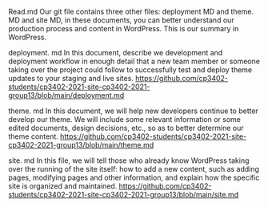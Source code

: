 Read.md
Our git file contains three other files: deployment MD and theme. MD and site MD, in these documents, you can better understand our production process and content in WordPress. This is our summary in WordPress.

deployment. md
In this document, describe we development and deployment workflow in enough detail that a new team member or someone taking over the project could follow to successfully test and deploy theme updates to your staging and live sites.
https://github.com/cp3402-students/cp3402-2021-site-cp3402-2021-group13/blob/main/deployment.md

theme. md
In this document, we will help new developers continue to better develop our theme. We will include some relevant information or some edited documents, design decisions, etc., so as to better determine our theme content.
https://github.com/cp3402-students/cp3402-2021-site-cp3402-2021-group13/blob/main/theme.md

site. md
In this file, we will tell those who already know WordPress taking over the running of the site itself: how to add a new content, such as adding pages, modifying pages and other information, and explain how the specific site is organized and maintained.
https://github.com/cp3402-students/cp3402-2021-site-cp3402-2021-group13/blob/main/site.md
